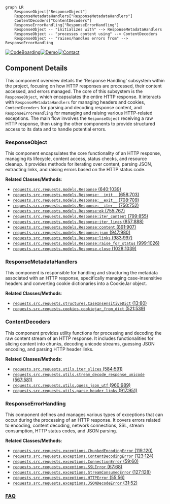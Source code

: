 ```mermaid
graph LR
    ResponseObject["ResponseObject"]
    ResponseMetadataHandlers["ResponseMetadataHandlers"]
    ContentDecoders["ContentDecoders"]
    ResponseErrorHandling["ResponseErrorHandling"]
    ResponseObject -- "initializes with" --> ResponseMetadataHandlers
    ResponseObject -- "processes content using" --> ContentDecoders
    ResponseObject -- "raises/handles errors from" --> ResponseErrorHandling
```
[![CodeBoarding](https://img.shields.io/badge/Generated%20by-CodeBoarding-9cf?style=flat-square)](https://github.com/CodeBoarding/GeneratedOnBoardings)[![Demo](https://img.shields.io/badge/Try%20our-Demo-blue?style=flat-square)](https://www.codeboarding.org/demo)[![Contact](https://img.shields.io/badge/Contact%20us%20-%20contact@codeboarding.org-lightgrey?style=flat-square)](mailto:contact@codeboarding.org)

## Component Details

This component overview details the 'Response Handling' subsystem within the project, focusing on how HTTP responses are processed, their content accessed, and errors managed. The core of this subsystem is the `ResponseObject`, which encapsulates the entire HTTP response. It interacts with `ResponseMetadataHandlers` for managing headers and cookies, `ContentDecoders` for parsing and decoding response content, and `ResponseErrorHandling` for managing and raising various HTTP-related exceptions. The main flow involves the `ResponseObject` receiving a raw HTTP response, then using the other components to provide structured access to its data and to handle potential errors.

### ResponseObject
This component encapsulates the core functionality of an HTTP response, managing its lifecycle, content access, status checks, and resource cleanup. It provides methods for iterating over content, parsing JSON, extracting links, and raising errors based on the HTTP status code.


**Related Classes/Methods**:

- <a href="https://github.com/psf/requests/blob/master/src/requests/models.py#L640-L1039" target="_blank" rel="noopener noreferrer">`requests.src.requests.models.Response` (640:1039)</a>
- <a href="https://github.com/psf/requests/blob/master/src/requests/models.py#L658-L703" target="_blank" rel="noopener noreferrer">`requests.src.requests.models.Response:__init__` (658:703)</a>
- <a href="https://github.com/psf/requests/blob/master/src/requests/models.py#L708-L709" target="_blank" rel="noopener noreferrer">`requests.src.requests.models.Response:__exit__` (708:709)</a>
- <a href="https://github.com/psf/requests/blob/master/src/requests/models.py#L750-L752" target="_blank" rel="noopener noreferrer">`requests.src.requests.models.Response:__iter__` (750:752)</a>
- <a href="https://github.com/psf/requests/blob/master/src/requests/models.py#L755-L767" target="_blank" rel="noopener noreferrer">`requests.src.requests.models.Response:ok` (755:767)</a>
- <a href="https://github.com/psf/requests/blob/master/src/requests/models.py#L799-L855" target="_blank" rel="noopener noreferrer">`requests.src.requests.models.Response:iter_content` (799:855)</a>
- <a href="https://github.com/psf/requests/blob/master/src/requests/models.py#L857-L888" target="_blank" rel="noopener noreferrer">`requests.src.requests.models.Response:iter_lines` (857:888)</a>
- <a href="https://github.com/psf/requests/blob/master/src/requests/models.py#L891-L907" target="_blank" rel="noopener noreferrer">`requests.src.requests.models.Response:content` (891:907)</a>
- <a href="https://github.com/psf/requests/blob/master/src/requests/models.py#L947-L980" target="_blank" rel="noopener noreferrer">`requests.src.requests.models.Response:json` (947:980)</a>
- <a href="https://github.com/psf/requests/blob/master/src/requests/models.py#L983-L997" target="_blank" rel="noopener noreferrer">`requests.src.requests.models.Response:links` (983:997)</a>
- <a href="https://github.com/psf/requests/blob/master/src/requests/models.py#L999-L1026" target="_blank" rel="noopener noreferrer">`requests.src.requests.models.Response:raise_for_status` (999:1026)</a>
- <a href="https://github.com/psf/requests/blob/master/src/requests/models.py#L1028-L1039" target="_blank" rel="noopener noreferrer">`requests.src.requests.models.Response.close` (1028:1039)</a>


### ResponseMetadataHandlers
This component is responsible for handling and structuring the metadata associated with an HTTP response, specifically managing case-insensitive headers and converting cookie dictionaries into a CookieJar object.


**Related Classes/Methods**:

- <a href="https://github.com/psf/requests/blob/master/src/requests/structures.py#L13-L80" target="_blank" rel="noopener noreferrer">`requests.src.requests.structures.CaseInsensitiveDict` (13:80)</a>
- <a href="https://github.com/psf/requests/blob/master/src/requests/cookies.py#L521-L539" target="_blank" rel="noopener noreferrer">`requests.src.requests.cookies.cookiejar_from_dict` (521:539)</a>


### ContentDecoders
This component provides utility functions for processing and decoding the raw content stream of an HTTP response. It includes functionalities for slicing content into chunks, decoding unicode streams, guessing JSON encoding, and parsing HTTP header links.


**Related Classes/Methods**:

- <a href="https://github.com/psf/requests/blob/master/src/requests/utils.py#L584-L591" target="_blank" rel="noopener noreferrer">`requests.src.requests.utils.iter_slices` (584:591)</a>
- <a href="https://github.com/psf/requests/blob/master/src/requests/utils.py#L567-L581" target="_blank" rel="noopener noreferrer">`requests.src.requests.utils.stream_decode_response_unicode` (567:581)</a>
- <a href="https://github.com/psf/requests/blob/master/src/requests/utils.py#L960-L989" target="_blank" rel="noopener noreferrer">`requests.src.requests.utils.guess_json_utf` (960:989)</a>
- <a href="https://github.com/psf/requests/blob/master/src/requests/utils.py#L917-L951" target="_blank" rel="noopener noreferrer">`requests.src.requests.utils.parse_header_links` (917:951)</a>


### ResponseErrorHandling
This component defines and manages various types of exceptions that can occur during the processing of an HTTP response. It covers errors related to encoding, content decoding, network connections, SSL, stream consumption, HTTP status codes, and JSON parsing.


**Related Classes/Methods**:

- <a href="https://github.com/psf/requests/blob/master/src/requests/exceptions.py#L119-L120" target="_blank" rel="noopener noreferrer">`requests.src.requests.exceptions.ChunkedEncodingError` (119:120)</a>
- <a href="https://github.com/psf/requests/blob/master/src/requests/exceptions.py#L123-L124" target="_blank" rel="noopener noreferrer">`requests.src.requests.exceptions.ContentDecodingError` (123:124)</a>
- <a href="https://github.com/psf/requests/blob/master/src/requests/exceptions.py#L59-L60" target="_blank" rel="noopener noreferrer">`requests.src.requests.exceptions.ConnectionError` (59:60)</a>
- <a href="https://github.com/psf/requests/blob/master/src/requests/exceptions.py#L67-L68" target="_blank" rel="noopener noreferrer">`requests.src.requests.exceptions.SSLError` (67:68)</a>
- <a href="https://github.com/psf/requests/blob/master/src/requests/exceptions.py#L127-L128" target="_blank" rel="noopener noreferrer">`requests.src.requests.exceptions.StreamConsumedError` (127:128)</a>
- <a href="https://github.com/psf/requests/blob/master/src/requests/exceptions.py#L55-L56" target="_blank" rel="noopener noreferrer">`requests.src.requests.exceptions.HTTPError` (55:56)</a>
- <a href="https://github.com/psf/requests/blob/master/src/requests/exceptions.py#L31-L52" target="_blank" rel="noopener noreferrer">`requests.src.requests.exceptions.JSONDecodeError` (31:52)</a>




### [FAQ](https://github.com/CodeBoarding/GeneratedOnBoardings/tree/main?tab=readme-ov-file#faq)